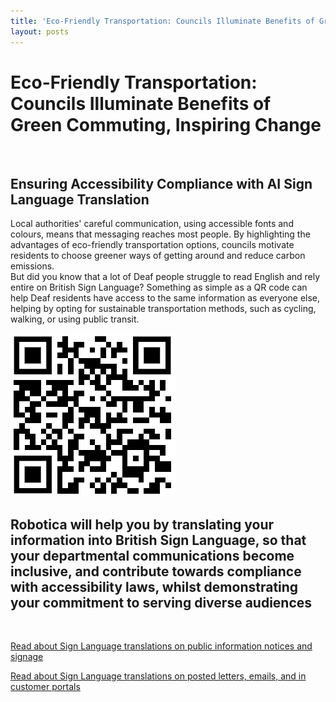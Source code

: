```yaml
---
title: 'Eco-Friendly Transportation: Councils Illuminate Benefits of Green Commuting, Inspiring Change'
layout: posts
---
```


# Eco-Friendly Transportation: Councils Illuminate Benefits of Green Commuting, Inspiring Change

![]()

## Ensuring Accessibility Compliance with AI Sign Language Translation

Local authorities' careful communication, using accessible fonts and colours, means that messaging reaches most people.  By highlighting the advantages of eco-friendly transportation options, councils motivate residents to choose greener ways of getting around and reduce carbon emissions.  
But did you know that a lot of Deaf people struggle to read English and rely entire on British Sign Language?
Something as simple as a QR code can help Deaf residents have access to the same information as everyone else, helping by opting for sustainable transportation methods, such as cycling, walking, or using public transit.

![QR Code](/posts/images/qr-contact.png)

## Robotica will help you by translating your information into British Sign Language, so that your departmental communications become inclusive, and contribute towards compliance with accessibility laws, whilst demonstrating your commitment to serving diverse audiences

<br/>

[Read about Sign Language translations on public information notices and signage](/solutions/gazette)

[Read about Sign Language translations on posted letters, emails, and in customer portals](/solutions/correspondent)
